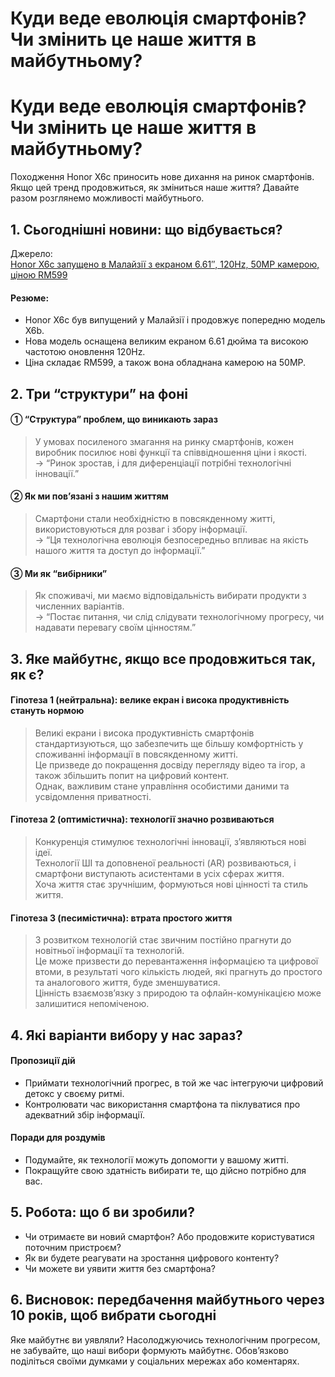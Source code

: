 # Куди веде еволюція смартфонів? Чи змінить це наше життя в майбутньому?

<h1>Куди веде еволюція смартфонів? Чи змінить це наше життя в майбутньому?</h1>
<p>Походження Honor X6c приносить нове дихання на ринок смартфонів. Якщо цей тренд продовжиться, як зміниться наше життя? Давайте разом розглянемо можливості майбутнього.</p>
<h2>1. Сьогоднішні новини: що відбувається?</h2>
<p>Джерело:<br />
<a href="https://soyacincau.com/2025/06/15/honor-x6c-malaysia-launch-specs-price/">Honor X6c запущено в Малайзії з екраном 6.61″, 120Hz, 50MP камерою, ціною RM599</a></p>
<h4>Резюме:</h4>
<ul>
<li>Honor X6c був випущений у Малайзії і продовжує попередню модель X6b.</li>
<li>Нова модель оснащена великим екраном 6.61 дюйма та високою частотою оновлення 120Hz.</li>
<li>Ціна складає RM599, а також вона обладнана камерою на 50MP.</li>
</ul>
<h2>2. Три &#8220;структури&#8221; на фоні</h2>
<h4>① &#8220;Структура&#8221; проблем, що виникають зараз</h4>
<blockquote>
<p>У умовах посиленого змагання на ринку смартфонів, кожен виробник посилює нові функції та співвідношення ціни і якості.<br />
→ &#8220;Ринок зростав, і для диференціації потрібні технологічні інновації.&#8221;</p>
</blockquote>
<h4>② Як ми пов&#8217;язані з нашим життям</h4>
<blockquote>
<p>Смартфони стали необхідністю в повсякденному житті, використовуються для розваг і збору інформації.<br />
→ &#8220;Ця технологічна еволюція безпосередньо впливає на якість нашого життя та доступ до інформації.&#8221;</p>
</blockquote>
<h4>③ Ми як &#8220;вибірники&#8221;</h4>
<blockquote>
<p>Як споживачі, ми маємо відповідальність вибирати продукти з численних варіантів.<br />
→ &#8220;Постає питання, чи слід слідувати технологічному прогресу, чи надавати перевагу своїм цінностям.&#8221;</p>
</blockquote>
<h2>3. Яке майбутнє, якщо все продовжиться так, як є?</h2>
<h4>Гіпотеза 1 (нейтральна): велике екран і висока продуктивність стануть нормою</h4>
<blockquote>
<p>Великі екрани і висока продуктивність смартфонів стандартизуються, що забезпечить ще більшу комфортність у споживанні інформації в повсякденному житті.<br />
Це призведе до покращення досвіду перегляду відео та ігор, а також збільшить попит на цифровий контент.<br />
Однак, важливим стане управління особистими даними та усвідомлення приватності.</p>
</blockquote>
<h4>Гіпотеза 2 (оптимістична): технології значно розвиваються</h4>
<blockquote>
<p>Конкуренція стимулює технологічні інновації, з&#8217;являються нові ідеї.<br />
Технології ШІ та доповненої реальності (AR) розвиваються, і смартфони виступають асистентами в усіх сферах життя.<br />
Хоча життя стає зручнішим, формуються нові цінності та стиль життя.</p>
</blockquote>
<h4>Гіпотеза 3 (песимістична): втрата простого життя</h4>
<blockquote>
<p>З розвитком технологій стає звичним постійно прагнути до новітньої інформації та технологій.<br />
Це може призвести до перевантаження інформацією та цифрової втоми, в результаті чого кількість людей, які прагнуть до простого та аналогового життя, буде зменшуватися.<br />
Цінність взаємозв’язку з природою та офлайн-комунікацією може залишитися непоміченою.</p>
</blockquote>
<h2>4. Які варіанти вибору у нас зараз?</h2>
<h4>Пропозиції дій</h4>
<ul>
<li>Приймати технологічний прогрес, в той же час інтегруючи цифровий детокс у своєму ритмі.</li>
<li>Контролювати час використання смартфона та піклуватися про адекватний збір інформації.</li>
</ul>
<h4>Поради для роздумів</h4>
<ul>
<li>Подумайте, як технології можуть допомогти у вашому житті.</li>
<li>Покращуйте свою здатність вибирати те, що дійсно потрібно для вас.</li>
</ul>
<h2>5. Робота: що б ви зробили?</h2>
<ul>
<li>Чи отримаєте ви новий смартфон? Або продовжите користуватися поточним пристроєм?</li>
<li>Як ви будете реагувати на зростання цифрового контенту?</li>
<li>Чи можете ви уявити життя без смартфона?</li>
</ul>
<h2>6. Висновок: передбачення майбутнього через 10 років, щоб вибрати сьогодні</h2>
<p>Яке майбутнє ви уявляли? Насолоджуючись технологічним прогресом, не забувайте, що наші вибори формують майбутнє. Обов&#8217;язково поділіться своїми думками у соціальних мережах або коментарях.</p>

